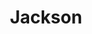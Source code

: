 ---
place: jackson-ms
title: Jackson
states:
  - MS
type: local
x: -90.1848103
y: 32.2987573
wwc: true
---